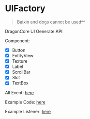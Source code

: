 # UIFactory
> Baixin and dogs cannot be used^^

DragonCore UI Generate API

Component:
- [x] Button
- [x] EntityView
- [x] Texture
- [x] Label
- [x] ScrollBar
- [x] Slot
- [x] TextBox

All Event: [here](https://github.com/xxxijustwei/UIFactory/tree/master/src/main/java/com/taylorswiftcn/megumi/uifactory/event)

Example Code: [here](https://github.com/xxxijustwei/UIFactory/blob/master/src/main/java/com/taylorswiftcn/megumi/uifactory/commands/sub/ExampleCommand.java)

Example Listener: [here](https://github.com/xxxijustwei/UIFactory/blob/master/src/main/java/com/taylorswiftcn/megumi/uifactory/listener/ExampleListener.java)